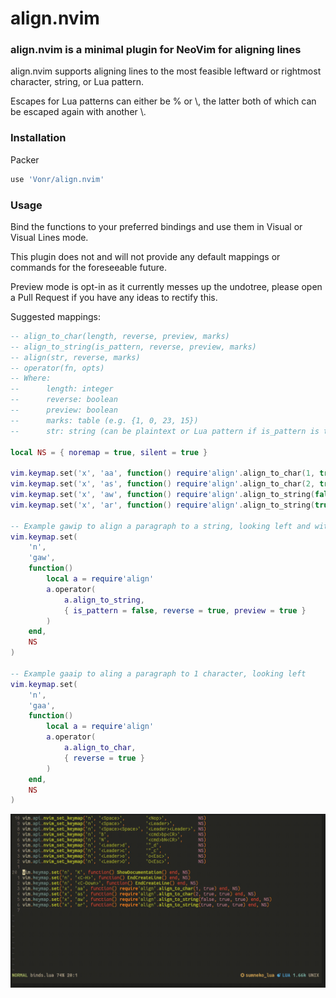# align.nvim

### align.nvim is a minimal plugin for NeoVim for aligning lines

align.nvim supports aligning lines to the most feasible leftward or rightmost character, string, or Lua pattern.

Escapes for Lua patterns can either be % or \\, the latter both of which can be escaped again with another \\.

### Installation

Packer
```lua
use 'Vonr/align.nvim'
```

### Usage

Bind the functions to your preferred bindings and use them in Visual or Visual Lines mode.

This plugin does not and will not provide any default mappings or commands for the foreseeable future.

Preview mode is opt-in as it currently messes up the undotree, please open a Pull Request if you have any ideas to rectify this.

Suggested mappings:

```lua
-- align_to_char(length, reverse, preview, marks)
-- align_to_string(is_pattern, reverse, preview, marks)
-- align(str, reverse, marks)
-- operator(fn, opts)
-- Where:
--      length: integer
--      reverse: boolean
--      preview: boolean
--      marks: table (e.g. {1, 0, 23, 15})
--      str: string (can be plaintext or Lua pattern if is_pattern is true)

local NS = { noremap = true, silent = true }

vim.keymap.set('x', 'aa', function() require'align'.align_to_char(1, true)             end, NS) -- Aligns to 1 character, looking left
vim.keymap.set('x', 'as', function() require'align'.align_to_char(2, true, true)       end, NS) -- Aligns to 2 characters, looking left and with previews
vim.keymap.set('x', 'aw', function() require'align'.align_to_string(false, true, true) end, NS) -- Aligns to a string, looking left and with previews
vim.keymap.set('x', 'ar', function() require'align'.align_to_string(true, true, true)  end, NS) -- Aligns to a Lua pattern, looking left and with previews

-- Example gawip to align a paragraph to a string, looking left and with previews
vim.keymap.set(
    'n',
    'gaw',
    function()
        local a = require'align'
        a.operator(
            a.align_to_string,
            { is_pattern = false, reverse = true, preview = true }
        )
    end,
    NS
)

-- Example gaaip to aling a paragraph to 1 character, looking left
vim.keymap.set(
    'n',
    'gaa',
    function()
        local a = require'align'
        a.operator(
            a.align_to_char,
            { reverse = true }
        )
    end,
    NS
)
```

![Usage Gif](align.gif)
